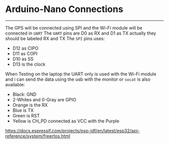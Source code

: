 # Arduino-Nano Connections
----------------------------------------------------------

The GPS will be connected using SPI and the Wi-Fi module will be connected in `UART`
The `UART` pins are D0 as RX and D1 as TX actually they should be labeled RX and TX
The `SPI` pins uses:
- D12 as CIPO 
- D11 as COPI 
- D10 as SS
- D13 is the clock

When Testing on the laptop the UART only is used with the Wi-Fi module and i can send the data using the usb with the monitor or `socat` is also available:
- Black: GND 
- 2-Whites and 0-Gray are GPIO
- Orange is the RX
- Blue is TX
- Green is RST
- Yellow is CH_PD connected as VCC with the Purple

https://docs.espressif.com/projects/esp-idf/en/latest/esp32/api-reference/system/freertos.html
